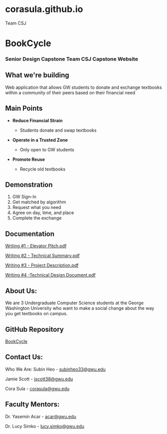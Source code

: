 # corasula.github.io
Team CSJ

# BookCycle

### **Senior Design Capstone Team CSJ Capstone Website**

## What we're building

Web application that allows GW students to donate and exchange textbooks within a community of their peers based on their financial need

## Main Points

* **Reduce Financial Strain**

  - Students donate and swap textbooks

* **Operate in a Trusted Zone**

  - Only open to GW students

* **Promote Reuse**

  - Recycle old textbooks

## Demonstration

1. GW Sign-In 
2. Get matched by algorithm 
3. Request what you need
4. Agree on day, time, and place
5. Complete the exchange

## Documentation

[Writing #1 - Elevator Pitch.pdf](https://github.com/corasula/corasula.github.io/files/10680841/Elevator.Pitch.Team.CSJ.pdf)

[Writing #2 - Technical Summary.pdf](https://github.com/corasula/corasula.github.io/files/10680871/Writing.2.-.Technical.Summary.1.pdf)

[Writing #3 - Project Description.pdf](https://github.com/corasula/corasula.github.io/files/10680865/Team.CSJ.Writing.3.1.pdf)

[Writing #4 -Technical Design Document.pdf](https://github.com/corasula/corasula.github.io/files/10680875/Writing.4.2.pdf)

## About Us: 

We are 3 Undergraduate Computer Science students at the George Washington University who want to make a social change about the way you get textbooks on campus.

## GitHub Repository

[BookCycle](https://github.com/JamieScottC/BookCycle)

## Contact Us:

Who We Are: Subin Heo - subinheo33@gwu.edu

Jamie Scott - jscott38@gwu.edu

Cora Sula - corasula@gwu.edu

## Faculty Mentors:

Dr. Yasemin Acar - acar@gwu.edu

Dr. Lucy Simko - lucy.simko@gwu.edu

